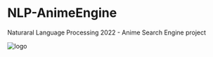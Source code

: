 # NLP-AnimeEngine
 Naturaral Language Processing 2022 - Anime Search Engine project
 
![logo](https://user-images.githubusercontent.com/63447166/169698793-d09e9068-7a23-45dc-be2f-03fff8eea28d.png)
